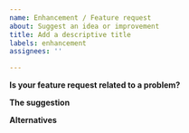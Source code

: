```yaml
---
name: Enhancement / Feature request
about: Suggest an idea or improvement
title: Add a descriptive title
labels: enhancement
assignees: ''

---
```


**Is your feature request related to a problem?**
<!-- Describe the reason behind your idea -->

**The suggestion**
<!-- Describe the suggestion in detail, but stay clear and concise -->

**Alternatives**
<!-- Are there any alternative solutions or features you've considered. -->
